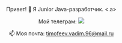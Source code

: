 <p align='center'> Привет! 👋 Я Junior Java-разработчик. <.a> 

<p align='center'>  
  Мой телеграм:
   <a href="https://t.me/w0nder_waffle">
       <img src="https://img.shields.io/badge/Telegram-2CA5E0?style=for-the-badge&logo=telegram&logoColor=white"/>
   </a>
<p align='center'>

<p align='center'>
   📫 Моя почта: <a href='mailto:timofeev.vadim.96@mail.ru'>timofeev.vadim.96@mail.ru</a>
</p>

<!--
**timofeev-vadim-96/timofeev-vadim-96** is a ✨ _special_ ✨ repository because its `README.md` (this file) appears on your GitHub profile.

Here are some ideas to get you started:

- 🔭 I’m currently working on ...
- 🌱 I’m currently learning ...
- 👯 I’m looking to collaborate on ...
- 🤔 I’m looking for help with ...
- 💬 Ask me about ...
- 📫 How to reach me: ...
- 😄 Pronouns: ...
- ⚡ Fun fact: ...
-->
